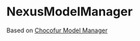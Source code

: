 # NexusModelManager
Based on [Chocofur Model Manager](http://www.chocofur.com/chocofur-model-manager-for-blender-free.html)
